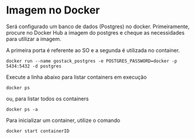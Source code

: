 # Imagem no Docker

Será configurado um banco de dados (Postgres) no docker.
Primeiramente, procure no Docker Hub a imagem do postgres e cheque as necessidades para utilizar a imagem.

A primeira porta é referente ao SO e a segunda é utilizada no container.
```
docker run --name gostack_postgres -e POSTGRES_PASSWORD=docker -p 5434:5432 -d postgres
```

Execute a linha abaixo para listar containers em execução
```
docker ps
```
ou, para listar todos os containers
```
docker ps -a
```

Para inicializar um container, utilize o comando
```
docker start containerID
```